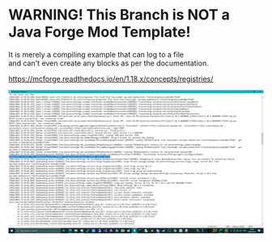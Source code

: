 # WARNING! This Branch is NOT a Java Forge Mod Template!
It is merely a compiling example that can log to a file \
and can't even create any blocks as per the documentation.

https://mcforge.readthedocs.io/en/1.18.x/concepts/registries/

![screenshot](https://github.com/themindvirus/pyro/blob/template/screenshot.png)

